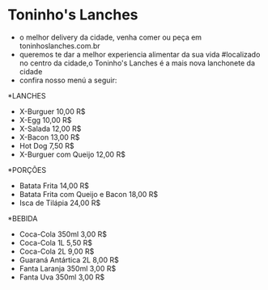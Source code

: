 # Toninho's Lanches
* o melhor delivery da cidade, venha comer ou peça em toninhoslanches.com.br
* queremos te dar a melhor experiencia alimentar da sua vida
#localizado no centro da cidade,o Toninho's Lanches é a mais nova lanchonete da cidade
* confira nosso menú a seguir:

*LANCHES
- X-Burguer 10,00 R$
- X-Egg 10,00 R$
- X-Salada 12,00 R$
- X-Bacon 13,00 R$
- Hot Dog 7,50 R$
- X-Burguer com Queijo 12,00 R$

*PORÇÕES
- Batata Frita 14,00 R$
- Batata Frita com Queijo e Bacon 18,00 R$
- Isca de Tilápia 24,00 R$

*BEBIDA
- Coca-Cola 350ml 3,00 R$
- Coca-Cola 1L 5,50 R$
- Coca-Cola 2L 9,00 R$
- Guaraná Antártica 2L 8,00 R$
- Fanta Laranja 350ml 3,00 R$
- Fanta Uva 350ml 3,00 R$
